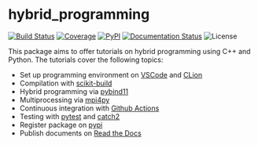 # hybrid_programming

[![Build Status](https://github.com/YaozhenghangMa/hybrid_programming/actions/workflows/CI.yml/badge.svg?branch=)](https://github.com/YaozhenghangMa/hybrid_programming/actions/workflows/CI.yml?query=branch%3A)
[![Coverage](https://codecov.io/gh/YaozhenghangMa/hybrid_programming/branch/main/graph/badge.svg)](https://codecov.io/gh/YaozhenghangMa/hybrid_programming)
[![PyPI](https://img.shields.io/pypi/v/hybrid_example)](https://pypi.org/project/hybrid_example/)
[![Documentation Status](https://readthedocs.org/projects/hybrid-programming/badge/?version=latest)](https://hybrid-programming.readthedocs.io/en/latest/?badge=latest)
![License](https://img.shields.io/github/license/yaozhenghangma/hybrid_programming)

This package aims to offer tutorials on hybrid programming using C++ and Python. The tutorials cover the following topics:

* Set up programming environment on [VSCode](https://code.visualstudio.com) and [CLion](https://www.jetbrains.com/clion/)
* Compilation with [scikit-build](https://github.com/scikit-build/scikit-build)
* Hybrid programming via [pybind11](https://github.com/pybind/pybind11)
* Multiprocessing via [mpi4py](https://github.com/mpi4py/mpi4py)
* Continuous integration with [Github Actions](https://github.com/features/actions)
* Testing with [pytest](https://docs.pytest.org/en/7.3.x/) and [catch2](https://github.com/catchorg/Catch2)
* Register package on [pypi](https://pypi.org)
* Publish documents on [Read the Docs](https://readthedocs.org)